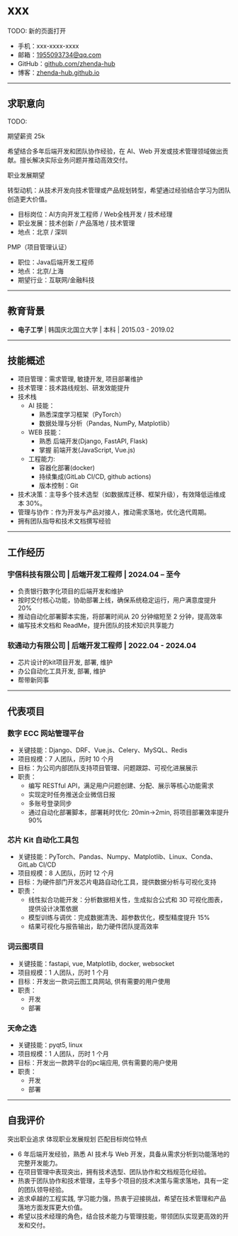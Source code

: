<!-- +++
title = 'Resume'
subtitle = ""
date = 2024-12-19T02:32:59+08:00
draft = true
toc = true
tags = []
+++

[toc] -->

# xxx

TODO: 新的页面打开

- 手机：xxx-xxxx-xxxx 
- 邮箱：[1955093734@qq.com](mailto:youremail@example.com)  
- GitHub：[github.com/zhenda-hub](https://github.com/zhenda-hub/)  
- 博客：[zhenda-hub.github.io](https://zhenda-hub.github.io)  

---

## 求职意向


TODO:

期望薪资 25k

希望结合多年后端开发和团队协作经验，在 AI、Web 开发或技术管理领域做出贡献。擅长解决实际业务问题并推动高效交付。

职业发展期望

转型动机：从技术开发向技术管理或产品规划转型，希望通过经验结合学习为团队创造更大价值。

- 目标岗位：AI方向开发工程师 / Web全栈开发 / 技术经理
- 职业发展：技术创新 / 产品落地 / 技术管理
- 地点：北京 / 深圳

PMP（项目管理认证）


- 职位：Java后端开发工程师
- 地点：北京/上海
- 期望行业：互联网/金融科技

---

## 教育背景  

- **电子工学** | 韩国庆北国立大学 | 本科  | 2015.03 - 2019.02

---

## 技能概述

- 项目管理：需求管理, 敏捷开发, 项目部署维护
- 技术管理：技术路线规划、研发效能提升
- 技术栈
  - AI 技能：
    - 熟悉深度学习框架（PyTorch）
    - 数据处理与分析（Pandas, NumPy, Matplotlib）
  - WEB 技能：
    - 熟悉 后端开发(Django, FastAPI, Flask)
    - 掌握 前端开发(JavaScript, Vue.js)
  - 工程能力: 
    - 容器化部署(docker)
    - 持续集成(GitLab CI/CD, github actions) 
    - 版本控制：Git
- 技术决策：主导多个技术选型（如数据库迁移、框架升级），有效降低运维成本 30%。  
- 管理与协作：作为开发与产品对接人，推动需求落地，优化迭代周期。  
- 拥有团队指导和技术文档撰写经验

---

## 工作经历  
### 宇信科技有限公司 | 后端开发工程师 | 2024.04 – 至今  
- 负责银行数字化项目的后端开发和维护
- 按时交付核心功能，协助部署上线，确保系统稳定运行，用户满意度提升 20%
- 推动自动化部署脚本实施，将部署时间从 20 分钟缩短至 2 分钟，提高效率
- 编写技术文档和 ReadMe，提升团队的技术知识共享能力

### 软通动力有限公司 | 后端开发工程师 | 2022.04 - 2024.04  
- 芯片设计的kit项目开发, 部署, 维护
- 办公自动化工具开发, 部署, 维护
- 帮带新同事

---

## 代表项目
### 数字 ECC 网站管理平台
- 关键技能：Django、DRF、Vue.js、Celery、MySQL、Redis
- 项目规模：7 人团队，历时 10 个月
- 目标：为公司内部团队支持项目管理、问题跟踪、可视化进展展示
- 职责：  
  - 编写 RESTful API，满足用户问题创建、分配、展示等核心功能需求
  - 实现定时任务推送企业微信日报
  - 多账号登录同步
  - 通过自动化部署脚本，部署耗时优化: 20min->2min, 将项目部署效率提升 90%

### 芯片 Kit 自动化工具包  
- 关键技能：PyTorch、Pandas、Numpy、Matplotlib、Linux、Conda、GitLab CI/CD
- 项目规模：8 人团队，历时 12 个月
- 目标：为硬件部门开发芯片电路自动化工具，提供数据分析与可视化支持
- 职责：  
  - 线性拟合功能开发：分析数据相关性，生成拟合公式和 3D 可视化图表，提供设计决策依据  
  - 模型训练与调优：完成数据清洗、超参数优化，模型精度提升 15%
  - 结果可视化与报告输出，助力硬件团队提高效率

### 词云图项目

- 关键技能：fastapi, vue, Matplotlib, docker, websocket
- 项目规模：1 人团队，历时 1 个月
- 目标：开发出一款词云图工具网站, 供有需要的用户使用
- 职责：  
  - 开发  
  - 部署


### 天命之选

- 关键技能：pyqt5, linux
- 项目规模：1 人团队，历时 1 个月
- 目标：开发出一款跨平台的pc端应用, 供有需要的用户使用
- 职责：  
  - 开发  
  - 部署

---

## 自我评价  

突出职业追求
体现职业发展规划
匹配目标岗位特点

- 6 年后端开发经验，熟悉 AI 技术与 Web 开发，具备从需求分析到功能落地的完整开发能力。
- 在项目管理中表现突出，拥有技术选型、团队协作和文档规范化经验。
- 热衷于团队协作和技术管理，主导多个项目的技术决策与需求落地，具有一定的团队领导经验。  
- 追求卓越的工程实践, 学习能力强，热衷于迎接挑战，希望在技术管理和产品落地方面发挥更大价值。
- 希望以技术经理的角色，结合技术能力与管理技能，带领团队实现更高效的开发和交付。 
